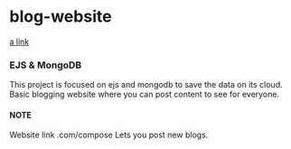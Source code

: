 # blog-website
[a link](https://frozen-mesa-36693.herokuapp.com/)

### EJS & MongoDB
This project is focused on ejs and mongodb to save the data on its cloud. Basic blogging website where you can post content to see for everyone.

#### NOTE
Website link .com/compose Lets you post new blogs.
